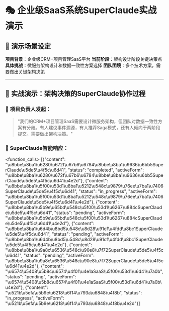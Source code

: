 # 🎭 企业级SaaS系统SuperClaude实战演示

## 🎯 演示场景设定

**项目背景**：企业级CRM+项目管理SaaS平台
**当前阶段**：架构设计阶段关键决策点
**具体挑战**：微服务架构设计和数据一致性方案选择
**团队困境**：多个技术方案，需要做出关键架构决策

---

## 🎪 实战演示：架构决策的SuperClaude协作过程

### 👤 **项目负责人发起**：
> "我们的CRM+项目管理SaaS需要设计微服务架构，但团队对数据一致性方案有分歧。有人建议事件溯源，有人推荐Saga模式，还有人倾向于两阶段提交。需要做出架构决策。"

### 🤖 **SuperClaude智能响应**：

<function_calls>
<invoke name="TodoWrite">
<parameter name="todos">[{"content": "\u8bbe\u8ba1\u6280\u672f\u67b6\u6784\u8bbe\u8ba1\u9636\u6bb5SuperClaude\u5de5\u4f5c\u6d41", "status": "completed", "activeForm": "\u8bbe\u8ba1\u6280\u672f\u67b6\u6784\u8bbe\u8ba1\u9636\u6bb5SuperClaude\u5de5\u4f5c\u6d41\u4e2d"}, {"content": "\u8bbe\u8ba1\u5f00\u53d1\u8ba1\u5212\u548c\u9879\u76ee\u7ba1\u7406SuperClaude\u5de5\u4f5c\u6d41", "status": "in_progress", "activeForm": "\u8bbe\u8ba1\u5f00\u53d1\u8ba1\u5212\u548c\u9879\u76ee\u7ba1\u7406SuperClaude\u5de5\u4f5c\u6d41\u4e2d"}, {"content": "\u8bbe\u8ba1\u5b9e\u65bd\u548c\u5f00\u53d1\u6267\u884cSuperClaude\u5de5\u4f5c\u6d41", "status": "pending", "activeForm": "\u8bbe\u8ba1\u5b9e\u65bd\u548c\u5f00\u53d1\u6267\u884cSuperClaude\u5de5\u4f5c\u6d41\u4e2d"}, {"content": "\u8bbe\u8ba1\u6d4b\u8bd5\u548c\u8d28\u91cf\u4fdd\u8bc1SuperClaude\u5de5\u4f5c\u6d41", "status": "pending", "activeForm": "\u8bbe\u8ba1\u6d4b\u8bd5\u548c\u8d28\u91cf\u4fdd\u8bc1SuperClaude\u5de5\u4f5c\u6d41\u4e2d"}, {"content": "\u8bbe\u8ba1\u9a8c\u6536\u548c\u90e8\u7f72SuperClaude\u5de5\u4f5c\u6d41", "status": "pending", "activeForm": "\u8bbe\u8ba1\u9a8c\u6536\u548c\u90e8\u7f72SuperClaude\u5de5\u4f5c\u6d41\u4e2d"}, {"content": "\u6574\u5408\u5b8c\u6574\u4f01\u4e1aSaaS\u5f00\u53d1\u6d41\u7a0b", "status": "pending", "activeForm": "\u6574\u5408\u5b8c\u6574\u4f01\u4e1aSaaS\u5f00\u53d1\u6d41\u7a0b\u4e2d"}, {"content": "\u521b\u5efa\u5b9e\u6218\u6f14\u793a\u6848\u4f8b", "status": "in_progress", "activeForm": "\u521b\u5efa\u5b9e\u6218\u6f14\u793a\u6848\u4f8b\u4e2d"}]